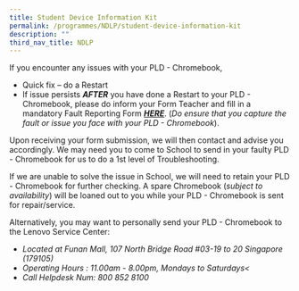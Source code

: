 ```yaml
---
title: Student Device Information Kit
permalink: /programmes/NDLP/student-device-information-kit
description: ""
third_nav_title: NDLP
---
```

If you encounter any issues with your PLD - Chromebook,  
  
* Quick fix – do a Restart   
* If issue persists **_AFTER_** you have done a Restart to your PLD - Chromebook, please do inform your Form Teacher and fill in a mandatory Fault Reporting Form [**_HERE_**](https://bit.ly/3ujNA8f). (_Do ensure that you capture the fault or issue you face with your PLD - Chromebook_).  
  
Upon receiving your form submission, we will then contact and advise you accordingly. We may need you to come to School to send in your faulty PLD - Chromebook for us to do a 1st level of Troubleshooting.  
  
If we are unable to solve the issue in School, we will need to retain your PLD - Chromebook for further checking. A spare Chromebook (_subject to availability_) will be loaned out to you while your PLD - Chromebook is sent for repair/service.  
  
Alternatively, you may want to personally send your PLD - Chromebook to the Lenovo Service Center:  

*   _Located at Funan Mall, 107 North Bridge Road #03-19 to 20 Singapore (179105)_
*   _Operating Hours : 11.00am - 8.00pm, Mondays to Saturdays<_
*   _Call Helpdesk Num: 800 852 8100_